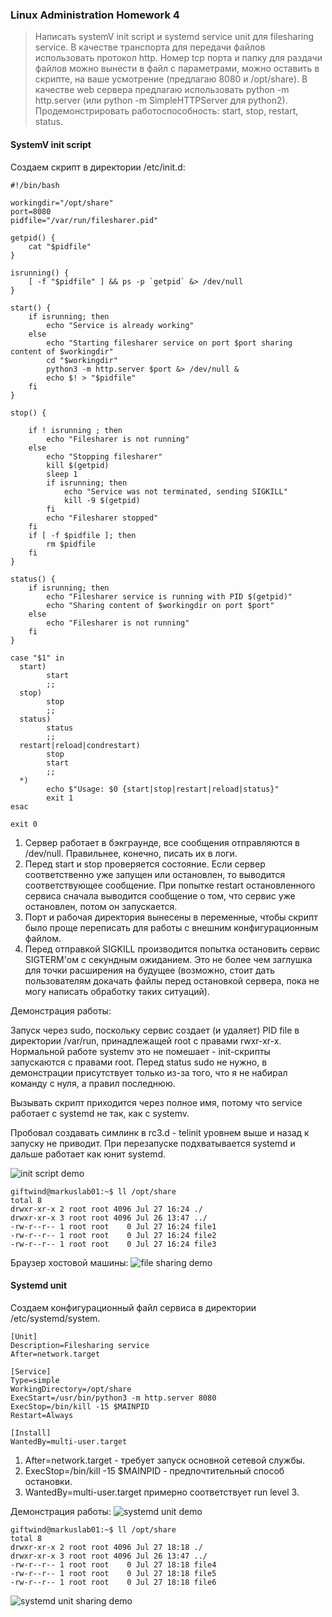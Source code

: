 ### Linux Administration Homework 4

>Написать systemV init script и systemd service unit для filesharing service. В качестве транспорта для передачи файлов использовать протокол http. Номер tcp порта и папку для раздачи файлов можно вынести в файл с параметрами, можно оставить в скрипте, на ваше усмотрение (предлагаю 8080 и /opt/share). В качестве web сервера предлагаю использовать python -m http.server (или python -m SimpleHTTPServer для python2).
Продемонстрировать работоспособность: start, stop, restart, status.

#### SystemV init script

Создаем скрипт в директории /etc/init.d:

```
#!/bin/bash

workingdir="/opt/share"
port=8080
pidfile="/var/run/filesharer.pid"

getpid() {
	cat "$pidfile"
}

isrunning() {
	[ -f "$pidfile" ] && ps -p `getpid` &> /dev/null
}

start() {
	if isrunning; then
		echo "Service is already working"
	else
		echo "Starting filesharer service on port $port sharing content of $workingdir"
		cd "$workingdir"
		python3 -m http.server $port &> /dev/null &
		echo $! > "$pidfile"
	fi		
}

stop() {

	if ! isrunning ; then
		echo "Filesharer is not running"
	else
		echo "Stopping filesharer"
		kill $(getpid)
		sleep 1
		if isrunning; then
			echo "Service was not terminated, sending SIGKILL"
			kill -9 $(getpid)
		fi
		echo "Filesharer stopped"
	fi
	if [ -f $pidfile ]; then
		rm $pidfile
	fi
}

status() {
	if isrunning; then
		echo "Filesharer service is running with PID $(getpid)"
		echo "Sharing content of $workingdir on port $port"
	else
		echo "Filesharer is not running"
	fi
}

case "$1" in
  start)
        start
        ;;
  stop)
        stop
        ;;
  status)
        status
        ;;
  restart|reload|condrestart)
        stop
        start
        ;;
  *)
        echo $"Usage: $0 {start|stop|restart|reload|status}"
        exit 1
esac

exit 0
``` 

1. Сервер работает в бэкграунде, все сообщения отправляются в /dev/null. Правильнее, конечно, писать их в логи.
2. Перед start и stop проверяется состояние. Если сервер соответственно уже запущен или остановлен, то выводится соответствующее сообщение. При попытке restart остановленного сервиса сначала выводится сообщение о том, что сервис уже остановлен, потом он запускается.
3. Порт и рабочая директория вынесены в переменные, чтобы скрипт было проще переписать для работы с внешним конфигурационным файлом.
4. Перед отправкой SIGKILL производится попытка остановить сервис SIGTERM'ом с секундным ожиданием. Это не более чем заглушка для точки расширения на будущее (возможно, стоит дать пользователям докачать файлы перед остановкой сервера, пока не могу написать обработку таких ситуаций).

Демонстрация работы:

Запуск через sudo, поскольку сервис создает (и удаляет) PID file в директории /var/run, принадлежащей root с правами rwxr-xr-x. Нормальной работе systemv это не помешает - init-скрипты запускаются с правами root. Перед status sudo не нужно, в демонстрации присутствует только из-за того, что я не набирал команду с нуля, а правил последнюю.

Вызывать скрипт приходится через полное имя, потому что service работает с systemd не так, как с systemv.

Пробовал создавать симлинк в rc3.d - telinit уровнем выше и назад к запуску не приводит. При перезапуске подхватывается systemd и дальше работает как юнит systemd.

![init script demo](https://github.com/GiftWind/devopsschoolhomeworks/blob/master/linuxadm/hw4/initscriptdemo.jpg)

```
giftwind@markuslab01:~$ ll /opt/share
total 8
drwxr-xr-x 2 root root 4096 Jul 27 16:24 ./
drwxr-xr-x 3 root root 4096 Jul 26 13:47 ../
-rw-r--r-- 1 root root    0 Jul 27 16:24 file1
-rw-r--r-- 1 root root    0 Jul 27 16:24 file2
-rw-r--r-- 1 root root    0 Jul 27 16:24 file3
```
Браузер хостовой машины:
![file sharing demo](https://github.com/GiftWind/devopsschoolhomeworks/blob/master/linuxadm/hw4/sharingdemo.jpg)

#### Systemd unit

Создаем конфигурационный файл сервиса в директории /etc/systemd/system.

```
[Unit]
Description=Filesharing service
After=network.target

[Service]
Type=simple
WorkingDirectory=/opt/share
ExecStart=/usr/bin/python3 -m http.server 8080
ExecStop=/bin/kill -15 $MAINPID
Restart=Always

[Install]
WantedBy=multi-user.target
```
1. After=network.target - требует запуск основной сетевой службы.
2. ExecStop=/bin/kill -15 $MAINPID - предпочтительный способ остановки.
3. WantedBy=multi-user.target примерно соответствует run level 3.

Демонстрация работы:
![systemd unit demo](https://github.com/GiftWind/devopsschoolhomeworks/blob/master/linuxadm/hw4/sysdunitdemo.jpg)

```
giftwind@markuslab01:~$ ll /opt/share
total 8
drwxr-xr-x 2 root root 4096 Jul 27 18:18 ./
drwxr-xr-x 3 root root 4096 Jul 26 13:47 ../
-rw-r--r-- 1 root root    0 Jul 27 18:18 file4
-rw-r--r-- 1 root root    0 Jul 27 18:18 file5
-rw-r--r-- 1 root root    0 Jul 27 18:18 file6
```
![systemd unit sharing demo](https://github.com/GiftWind/devopsschoolhomeworks/blob/master/linuxadm/hw4/sharingdemo-systemd.jpg)

